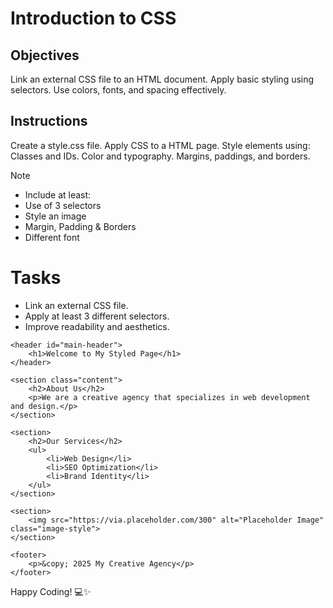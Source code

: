 # Introduction to CSS

## Objectives
Link an external CSS file to an HTML document.
Apply basic styling using selectors.
Use colors, fonts, and spacing effectively.

## Instructions

Create a style.css file.
Apply CSS to a HTML page.
Style elements using:
Classes and IDs.
Color and typography.
Margins, paddings, and borders.

>[!NOTE]
>  - Include at least:
>  - Use of 3 selectors
>  - Style an image
>  - Margin, Padding & Borders
>  - Different font

# Tasks
 - Link an external CSS file.
 - Apply at least 3 different selectors.
 - Improve readability and aesthetics.



<!DOCTYPE html>
<html lang="en">
<head>
    <meta charset="UTF-8">
    <meta name="viewport" content="width=device-width, initial-scale=1.0">
    <title>Styled Page</title>
    <!-- Link to External CSS File -->
    <link rel="stylesheet" href="style.css">
</head>
<body>

    <header id="main-header">
        <h1>Welcome to My Styled Page</h1>
    </header>

    <section class="content">
        <h2>About Us</h2>
        <p>We are a creative agency that specializes in web development and design.</p>
    </section>

    <section>
        <h2>Our Services</h2>
        <ul>
            <li>Web Design</li>
            <li>SEO Optimization</li>
            <li>Brand Identity</li>
        </ul>
    </section>

    <section>
        <img src="https://via.placeholder.com/300" alt="Placeholder Image" class="image-style">
    </section>

    <footer>
        <p>&copy; 2025 My Creative Agency</p>
    </footer>
    
</body>
</html>

Happy Coding! 💻✨
